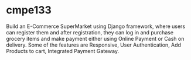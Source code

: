 # cmpe133
Build an E-Commerce SuperMarket using Django framework, where users can register them and after registration, they can log in and purchase grocery items and make payment either using Online Payment or Cash on delivery. Some of the features are Responsive, User Authentication, Add Products to cart, Integrated Payment Gateway.
